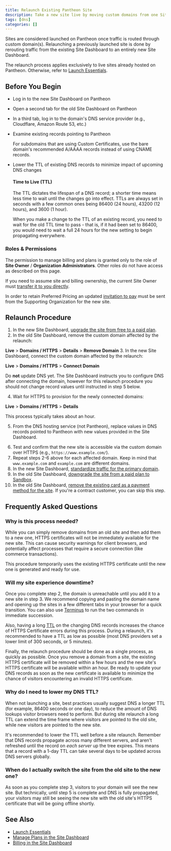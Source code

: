 ```yaml
---
title: Relaunch Existing Pantheon Site
description: Take a new site live by moving custom domains from one Site Dashboard to another, with minimal HTTPS interruptions.
tags: [dns]
categories: []
---
```

Sites are considered launched on Pantheon once traffic is routed through custom domain(s). Relaunching a previously launched site is done by rerouting traffic from the existing Site Dashboard to an entirely new Site Dashboard.

<Alert title="Note" type="info">

The relaunch process applies exclusively to live sites already hosted on Pantheon. Otherwise, refer to [Launch Essentials](/guides/launch/).

</Alert>

## Before You Begin
- Log in to the new Site Dashboard on Pantheon
- Open a second tab for the old Site Dashboard on Pantheon
- In a third tab, log in to the domain's DNS service provider (e.g., Cloudflare, Amazon Route 53, etc.)
- Examine existing records pointing to Pantheon
  <Partial file="standard-dns-config.md" />

  <Alert title="Note" type="info">

  For subdomains that are using Custom Certificates, use the bare domain's recommended A/AAAA records instead of using CNAME records.

  </Alert>

- Lower the TTL of existing DNS records to minimize impact of upcoming DNS changes

  <Accordion title="Learn More" id="ttl" icon="info-sign">

  #### Time to Live (TTL)

  The TTL dictates the lifespan of a DNS record; a shorter time means less time to wait until the changes go into effect. TTLs are always set in seconds with a few common ones being 86400 (24 hours),  43200 (12 hours), and 3600 (1 hour).

  When you make a change to the TTL of an existing record, you need to wait for the old TTL time to pass - that is, if it had been set to 86400, you would need to wait a full 24 hours for the new setting to begin propagating everywhere.

  </Accordion>

### Roles & Permissions
The permission to manage billing and plans is granted only to the role of **Site Owner** / **Organization Administrators**. Other roles do not have access as described on this page.

<Alert title="Note" type="info">

If you need to assume site and billing ownership, the current Site Owner must [transfer it to you directly](/site-billing#transfer-ownership-and-billing-for-this-site).

In order to retain Preferred Pricing an updated [invitation to pay](/add-client-site/#send-an-invitation-to-pay-to-your-client) must be sent from the Supporting Organization for the new site.

</Alert>

## Relaunch Procedure

1. In the new Site Dashboard, [upgrade the site from free to a paid plan](/site-plan/#purchase-a-new-plan).
2. In the old Site Dashboard, remove the custom domain affected by the relaunch:

  **<span class="glyphicons glyphicons-cardio"></span> Live** > **<span class="glyphicons glyphicons-global"></span> Domains / HTTPS** > **Details** > **Remove Domain**
3. In the new Site Dashboard, connect the custom domain affected by the relaunch:

  **<span class="glyphicons glyphicons-cardio"></span> Live** > **<span class="glyphicons glyphicons-global"></span> Domains / HTTPS** > **Connect Domain**

  <Alert title="Warning" type="danger">

  Do **not** update DNS yet. The Site Dashboard instructs you to configure DNS after connecting the domain, however for this relaunch procedure you should not change record values until instructed in step 5 below.

  </Alert>

4. Wait for HTTPS to provision for the newly connected domains:

  **<span class="glyphicons glyphicons-cardio"></span> Live** > **<span class="glyphicons glyphicons-global"></span> Domains / HTTPS** > **Details**

  <Partial file="notes/https-success.md" />

   This process typically takes about an hour.

5. From the DNS hosting service (not Pantheon), replace values in DNS records pointed to Pantheon with new values provided in the Site Dashboard.

  <Partial file="standard-dns-config2.md" />

6. Test and confirm that the new site is accessible via the custom domain over HTTPS (e.g., `https://www.example.com/`).
7. Repeat steps 2-6 above for each affected domain. Keep in mind that `www.example.com` and `example.com` are different domains.
8. In the new Site Dashboard, [standardize traffic for the primary domain](/domains/#redirect-to-https-and-the-primary-domain).
9. In the old Site Dashboard, [downgrade the site from a paid plan to Sandbox](/site-plan/#cancel-current-plan).
10. In the old Site Dashboard, [remove the existing card as a payment method for the site](/site-billing/#do-not-bill-this-site-to-a-card). If you're a contract customer, you can skip this step.

## Frequently Asked Questions
### Why is this process needed?
While you can simply remove domains from an old site and then add them to a new one, HTTPS certificates will not be immediately available for the new site. This can cause security warnings for client browsers, and potentially affect processes that require a secure connection (like commerce transactions).

This procedure temporarily uses the existing HTTPS certificate until the new one is generated and ready for use.

### Will my site experience downtime?
Once you complete step 2, the domain is unreachable until you add it to a new site in step 3. We recommend copying and pasting the domain name and opening up the sites in a few different tabs in your browser for a quick transition. You can also use [Terminus](/terminus/) to run the two commands in immediate succession.

Also, having a long [TTL](/dns#dns-terminology) on the changing DNS records increases the chance of HTTPS Certificate errors during this process. During a relaunch, it's recommended to have a TTL as low as possible (most DNS providers set a lower limit of 300 seconds, or 5 minutes).

Finally, the relaunch procedure should be done as a single process, as quickly as possible. Once you remove a domain from a site, the existing HTTPS certificate will be removed within a few hours and the new site's HTTPS certificate will be available within an hour. Be ready to update your DNS records as soon as the new certificate is available to minimize the chance of visitors encountering an invalid HTTPS certificate.


### Why do I need to lower my DNS TTL?
When not launching a site, best practices usually suggest DNS a longer TTL (for example, 86400 seconds or one day), to reduce the amount of DNS lookups visitor browsers need to perform. But during site relaunch a long TTL can extend the time frame where visitors are pointed to the old site, while new visitors are pointed to the new site.

It's recommended to lower the TTL well before a site relaunch. Remember that DNS records propagate across many different servers, and aren't refreshed until the record on *each server* up the tree expires. This means that a record with a 1-day TTL can take several days to be updated across DNS servers globally.

### When do I actually switch the site from the old site to the new one?

As soon as you complete step 3, visitors to your domain will see the new site. But technically, until step 5 is complete and DNS is fully propagated, your visitors may still be seeing the new site with the old site's HTTPS certificate that will be going offline shortly.

## See Also
- [Launch Essentials](/guides/launch/)
- [Manage Plans in the Site Dashboard](/site-plan/)
- [Billing in the Site Dashboard](/site-billing/)

